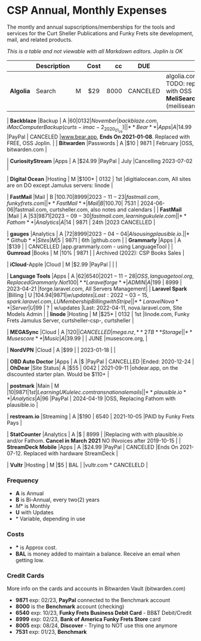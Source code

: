 # CSP Annual, Monthly Expenses

The montly and annual supscriptions/memberships for the tools and services for the Curt Sheller Publications and Funky Frets site development, mail, and related products.

*This is a table and not viewable with all Markdown editors. Joplin is OK*

|                       |Description|   | Cost  | cc    | DUE       |                       |
| ----------------------|-----------|:-:|:-----:|------:|-----------|:----------------------|
| **Algolia**           |Search     | M |$29    | 8000  | CANCELED  |algolia.com, TODO: replaced with OSS **MeliSearch** (meilisearch.com) |

| **Backblaze**         |Backup     | A |$60    | 0132  | November  |backblaze.com, iMac Computer Backup (curts-imac-2_2020_01_29) |
| **Bear**              |Apps       | A |$14.99 |PayPal | CANCELED  |www.bear.app, **Ends On 2021-01-08**. Replaced with FREE, OSS Joplin.    |
| **Bitwarden**         |Passwords  | A |$10    | 9871  | February  |OSS, bitwarden.com |

| **CuriosityStream**   |Apps       | A |$24.99 |PayPal | July      |Cancelling 2023-07-02                       |

| **Digital Ocean**     |Hosting    | M |$100*  | 0132  | 1st       |digitialocean.com, All sites are on DO except Jamulus servers: linode |

| **FastMail**          |Mail       | B |$100.70| 8999  | 2023-11-23|fastmail.com, funkyfrets.com |
| **FastMail**          |Mail       | B |$100.70| 7531  | 2024-06-06|fastmail.com, curtsheller.com, also notes and calendars |
| **FastMail**          |Mail       | A |$53    | 9871  | 2023-09-30|fastmail.com, learningukulele.com |
| **Fathom**            |Analytics  | A |$14    | 9871  | 24th      |2023 CANCELLED  |

| **gauges**            |Analytics  | A |$72    | 8999  | 2023-04-04|Also using plausible.io. |
| **Github**            |Sites      | M |$5     | 9871  | 6th       |github.com |
| **Grammarly**         |Apps       | A |$139   |       | CANCELLED |app.grammarly.com - using LanguageTool |
| **Gumroad**           |Books      | M |10%    | 9871  |           | Archived (2022): CSP Books Sales |

| **iCloud**-Apple      |Cloud      | M |$2.99  |PayPal |            | |

| **Language Tools**    |Apps       | A |$62    | 6540  | 2021-11-28 |OSS, languagetool.org, Replaced Grammarly. Not 100% as good as Grammarly but OSS and cheaper. |
| **Laravel forge**     |ADMIN      | A |$199   | 8999  | 2023-04-21 |forge.laravel.com, All Servers Management|
| **Laravel Spark**     |Billing    | U |$104.94| 9871  | w/updates  |Last: 2022-03-15, spark.laravel.com, LU Membership Billing with Stripe   |
| **Laravel Nova**      |Server     | U |$99    | ?     | w/updates  |Last: 2022-04-11, nova.laravel.com, Site Models Admin          |
| **linode**            |Hosting    | M |$25*   | 0132 | 1st        |linode.com, Funky Frets Jamulus Server, curtsheller-csp-, curtsheller |

| **MEGASync**          |Cloud      | A |$120   |       | CANCELLED  |mega.nz, **2 TB** Storage |
| **Musescore**         |Music      | A |$39.99 |       | JUNE       |musescore.org,  |

| **NordVPN**           |Cloud      | A |$99    |       | 2023-01-18 | |

| **OBD Auto Doctor**   |Apps       | A |$      |PayPal | CANCELLED  |Ended: 2020-12-24 |
| **OhDear**            |Site Status| A |$55    | 0042  | 2021-09-11 |ohdear.app, on the discounted starter plan. Would be $110+ |

| **postmark**          |Main       | M |$10    | 9871  | 1st        |LearningUKulelec.com transnational emails |
| **plausible.io**      |Analytics  | A |$96    |PayPal | 2024-04-19 |OSS, Replacing Fathom with plausible.io |

| **restream.io**       |Streaming  | A |$190   | 6540  | 2021-10-05 |PAID by Funky Frets Pays |

| **StatCounter**       |Analytics  | A |$      | 8999  |            |Replacing with with plausible.io and/or Fathom. **Cancel in March 2021** NO INvoices after 2019-10-15 |
| **StreamDeck Mobile** |Apps       | A |$24.99 |PayPal | CANCELED  |Ends On 2021-07-12. Replaced with hardware StreamDeck    |

| **Vultr**             |Hosting    | M |$5     | BAL   |           |vultr.com * CANCELELD |

### Frequency

 - **A** is Annual
 - **B** is Bi-Annual, every two(2) years
 - *M** is Monthly
 - **U** with Updates
 - \* Variable, depending in use

### Costs

- **\*** is Approx cost.
- **BAL** is money added to maintain a balance. Receive an email when getting low.

### Credit Cards

More info on the cards and accounts in Bitwarden Vault (bitwarden.com)

- **9871** exp: 02/23, **PayPal** connected to the Benchmark account
- **8000** is the **Benchmark** account (checking)
- **6540** exp: 10/23, **Funky Frets Business Debit Card** - BB&T Debit/Credit
- **8999** exp: 02/23, **Bank of America Funky Frets Store** card
- **8005** exp: 08/24, **Discover** - Trying to NOT use this one anymore
- **7531** exp: 01/23, **Benchmark** 
